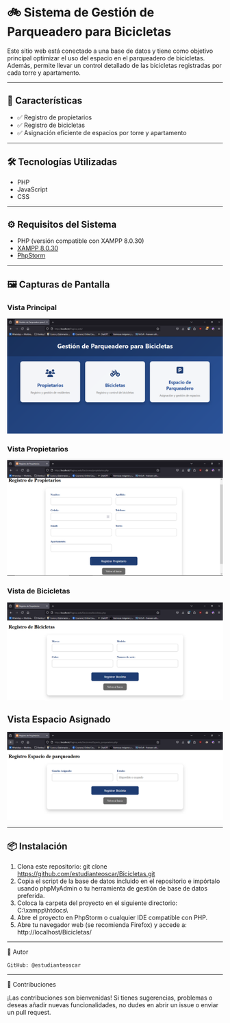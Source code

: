 # 🚲 Sistema de Gestión de Parqueadero para Bicicletas

Este sitio web está conectado a una base de datos y tiene como objetivo principal optimizar el uso del espacio en el parqueadero de bicicletas. Además, permite llevar un control detallado de las bicicletas registradas por cada torre y apartamento.

---

## 🚀 Características

- ✅ Registro de propietarios
- ✅ Registro de bicicletas
- ✅ Asignación eficiente de espacios por torre y apartamento

---

## 🛠️ Tecnologías Utilizadas

- PHP
- JavaScript
- CSS

---

## ⚙️ Requisitos del Sistema

- PHP (versión compatible con XAMPP 8.0.30)
- [XAMPP 8.0.30](https://www.apachefriends.org/es/index.html)
- [PhpStorm](https://www.jetbrains.com/phpstorm/)

---

## 🖼️ Capturas de Pantalla

### Vista Principal

![Vista principal](./imagenes/Captura1.PNG)

### Vista Propietarios
![Vista propietarios](./imagenes/Captura2.PNG)

### Vista de Bicicletas

![Vista Bicicletas](./imagenes/Captura3.PNG)

## Vista Espacio Asignado
![Vista Espacio Asignado](./imagenes/Captura4.PNG)

---

## 📦 Instalación

1. Clona este repositorio:
    git clone https://github.com/estudianteoscar/Bicicletas.git
2. Copia el script de la base de datos incluido en el repositorio e impórtalo usando phpMyAdmin o tu herramienta de gestión de base de datos preferida.
3. Coloca la carpeta del proyecto en el siguiente directorio:
   C:\xampp\htdocs\
4. Abre el proyecto en PhpStorm o cualquier IDE compatible con PHP.
5. Abre tu navegador web (se recomienda Firefox) y accede a:
   http://localhost/Bicicletas/

---

👤 Autor

    GitHub: @estudianteoscar

---

🤝 Contribuciones

¡Las contribuciones son bienvenidas!
Si tienes sugerencias, problemas o deseas añadir nuevas funcionalidades, no dudes en abrir un issue o enviar un pull request.







  

   
